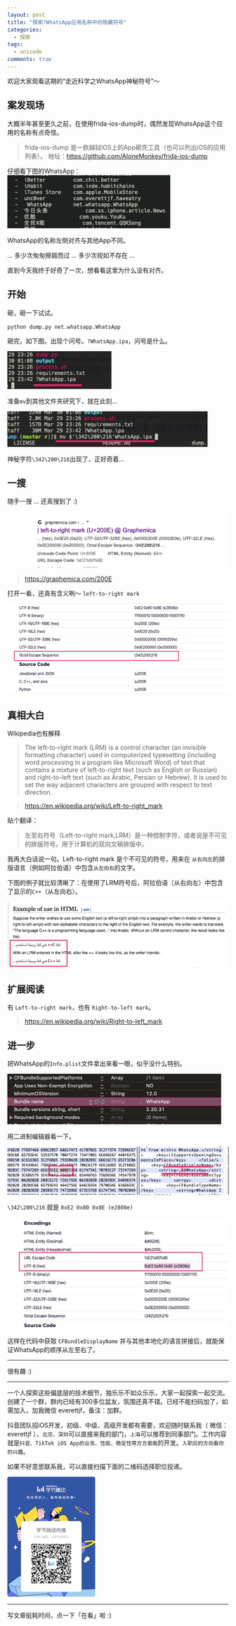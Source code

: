 ```yaml
---
layout: post
title: "探索?WhatsApp应用名称中的隐藏符号"
categories:
  - 探索
tags:
  - unicode
comments: true
---
```


欢迎大家观看这期的“走近科学之WhatsApp神秘符号”～

<!-- more -->


## 案发现场

大概半年甚至更久之前，在使用frida-ios-dump时，偶然发现WhatsApp这个应用的名称有点奇怪。

> frida-ios-dump 是一款越狱iOS上的App砸壳工具（也可以列出iOS的应用列表）。
> 地址：https://github.com/AloneMonkey/frida-ios-dump

仔细看下图的WhatsApp：
![](/media/15855012198617.jpg)

WhatsApp的名称左侧对齐与其他App不同。

... 多少次匆匆擦肩而过 ... 多少次视如不存在 ...

直到今天我终于好奇了一次，想看看这里为什么没有对齐。


## 开始

砸，砸一下试试。

```
python dump.py net.whatsapp.WhatsApp
```

砸完，如下图。出现个问号。`?WhatsApp.ipa`，问号是什么。

![](/media/15855017374127.jpg)

准备`mv`到其他文件夹研究下，就在此刻...

![](/media/15855018704881.jpg)

神秘字符`\342\200\216`出现了，正好奇着...

## 一搜

随手一搜 ... 还真搜到了 :)

![](/media/15855020124999.jpg)

> https://graphemica.com/200E

打开一看，还真有含义咧～ `left-to-right mark` 

![](/media/15855021218820.jpg)

## 真相大白

Wikipedia也有解释

> The left-to-right mark (LRM) is a control character (an invisible formatting character) used in computerized typesetting (including word processing in a program like Microsoft Word) of text that contains a mixture of left-to-right text (such as English or Russian) and right-to-left text (such as Arabic, Persian or Hebrew). It is used to set the way adjacent characters are grouped with respect to text direction.

> https://en.wikipedia.org/wiki/Left-to-right_mark

贴个翻译：

> 左至右符号（Left-to-right mark,LRM）是一种控制字符，或者说是不可见的排版符号。用于计算机的双向文稿排版中。

我再大白话说一句。Left-to-right mark 是个不可见的符号，用来在 `从右向左`的排版语言（例如阿拉伯语）中包含`从左向右`的文字。

下图的例子就比较清晰了：在使用了LRM符号后，阿拉伯语（从右向左）中包含了显示的`C++`（从左向右）。

![](/media/15855024011241.jpg)


## 扩展阅读

有 `Left-to-right mark`，也有 `Right-to-left mark`。

> https://en.wikipedia.org/wiki/Right-to-left_mark


## 进一步

把WhatsApp的`Info.plist`文件拿出来看一眼，似乎没什么特别。

![](/media/15855026225466.jpg)

用二进制编辑器看一下。

![](/media/15855027112567.jpg)

`\342\200\216` 就是 `0xE2 0x80 0x8E (e2808e)`

![](/media/15855027969727.jpg)


这样在代码中获取 `CFBundleDisplayName` 并与其他本地化的语言拼接后，就能保证WhatsApp的顺序从左至右了。

---

很有趣 :)

---

一个人探索这些偏底层的技术细节，独乐乐不如众乐乐，大家一起探索一起交流。创建了一个群，群内已经有300多位盆友，氛围还真不错。已经不能扫码加了，如需加入，加我微信 everettjf，备注：加群。

抖音团队招iOS开发，初级、中级、高级开发都有需要，欢迎随时联系我（ 微信：everettjf ），`北京、深圳`可以直接来我的部门，`上海`可以推荐到同事部门。工作内容就是`抖音、TikTok iOS App的业务、性能、稳定性等方方面面`的开发。`入职后的方向看你的兴趣`。

如果不好意思联系我，可以直接扫描下面的二维码选择职位投递。

![](/media/15814340338261.jpg)


---

写文章挺耗时间，点一下「在看」啦 :)